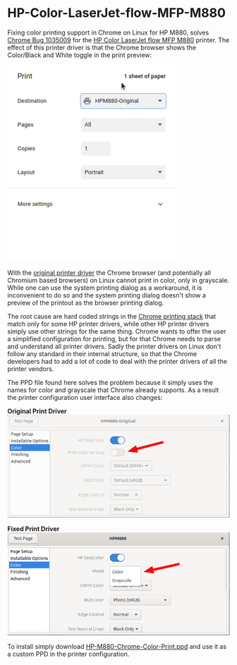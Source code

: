 # HP-Color-LaserJet-flow-MFP-M880

Fixing color printing support in Chrome on Linux for HP M880, solves [Chrome Bug 1035009](https://bugs.chromium.org/p/chromium/issues/detail?id=1035009) for the [HP Color LaserJet flow MFP M880](https://support.hp.com/us-en/product/hp-color-laserjet-enterprise-flow-mfp-m880-series/5329035) printer. The effect of this printer driver is that the Chrome browser shows the Color/Black and White toggle in the print preview:

![browser preview](HP-M880-Chrome.apng)

With the [original printer driver](https://developers.hp.com/hp-linux-imaging-and-printing) the Chrome browser (and potentially all Chromium based browsers) on Linux cannot print in color, only in grayscale. While one can use the system printing dialog as a workaround, it is inconvenient to do so and the system printing dialog doesn't show a preview of the printout as the browser printing dialog.

The root cause are hard coded strings in the [Chrome printing stack](https://github.com/chromium/chromium/blob/c4d3c31083a2e1481253ff2d24298a1dfe19c754/printing/backend/cups_helper.cc#L361) that match only for some HP printer drivers, while other HP printer drivers simply use other strings for the same thing. Chrome wants to offer the user a simplified configuration for printing, but for that Chrome needs to parse and understand all printer drivers. Sadly the printer drivers on Linux don't follow any standard in their internal structure, so that the Chrome developers had to add a lot of code to deal with the printer drivers of all the printer vendors.

The PPD file found here solves the problem because it simply uses the names for color and grayscale that Chrome already supports. As a result the printer configuration user interface also changes:

**Original Print Driver**
![original](HP-M880-Original.png)

**Fixed Print Driver**
![fixed](HP-M880-Fixed.png)

To install simply download [HP-M880-Chrome-Color-Print.ppd](HP-M880-Chrome-Color-Print.ppd) and use it as a custom PPD in the printer configuration.
